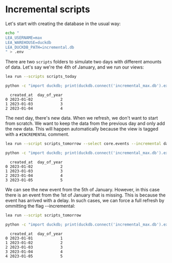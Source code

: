 # Incremental scripts

Let's start with creating the database in the usual way:

```sh
echo "
LEA_USERNAME=max
LEA_WAREHOUSE=duckdb
LEA_DUCKDB_PATH=incremental.db
" > .env
```

There are two `scripts` folders to simulate two days with different amounts of data. Let's say we're the 4th of January, and we run our views:

```sh
lea run --scripts scripts_today
```

```sh
python -c "import duckdb; print(duckdb.connect('incremental_max.db').execute('SELECT created_at, day_of_year FROM core.events').df())"
```

```
  created_at  day_of_year
0 2023-01-02            2
1 2023-01-03            3
2 2023-01-04            4
```

The next day, there's new data. When we refresh, we don't want to start from scratch. We want to keep the data from the previous day and only add the new data. This will happen automatically because the view is tagged with a `#INCREMENTAL` comment.

```sh
lea run --script scripts_tomorrow --select core.events --incremental day_of_year 5
```

```sh
python -c "import duckdb; print(duckdb.connect('incremental_max.db').execute('SELECT created_at, day_of_year FROM core.events').df())"
```

```
  created_at  day_of_year
0 2023-01-02            2
1 2023-01-03            3
2 2023-01-04            4
3 2023-01-05            5
```

We can see the new event from the 5th of January. However, in this case there is an event from the 1st of January that is missing. This is because the event has arrived with a delay. In such cases, we can force a full refresh by ommitting the flag --incremental:

```sh
lea run --script scripts_tomorrow
```

```sh
python -c "import duckdb; print(duckdb.connect('incremental_max.db').execute('SELECT * FROM core.events').df())"
```

```
  created_at  day_of_year
0 2023-01-01            1
1 2023-01-02            2
2 2023-01-03            3
3 2023-01-04            4
4 2023-01-05            5
```
